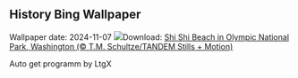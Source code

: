 ## History Bing Wallpaper
Wallpaper date: 2024-11-07
![](https://www.bing.com/th?id=OHR.ShiShiBeach_EN-US4231457607_UHD.jpg&w=1000)Download: [Shi Shi Beach in Olympic National Park, Washington (© T.M. Schultze/TANDEM Stills + Motion)](https://www.bing.com/th?id=OHR.ShiShiBeach_EN-US4231457607_UHD.jpg)

Auto get programm by LtgX
